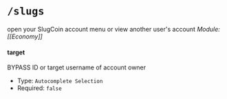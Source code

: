 # `/slugs`
open your SlugCoin account menu or view another user's account
*Module: [[Economy]]*
#### target
BYPASS ID or target username of account owner
- Type: `Autocomplete Selection`
- Required: `false`